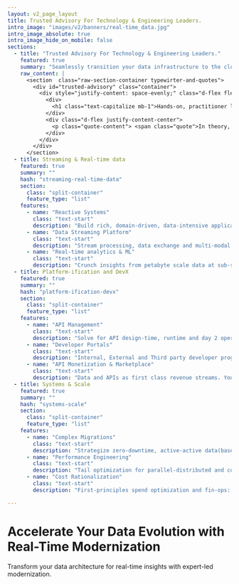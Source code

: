 ```yaml
---
layout: v2_page_layout
title: Trusted Advisory For Technology & Engineering Leaders.
intro_image: "images/v2/banners/real-time_data.jpg"
intro_image_absolute: true
intro_image_hide_on_mobile: false
sections:
  - title: "Trusted Advisory For Technology & Engineering Leaders."
    featured: true
    summary: "Seamlessly transition your data infrastructure to the cloud for enhanced scalability and agility."
    raw_content: |
      <section  class="raw-section-container typewirter-and-quotes">
        <div id="trusted-advisory" class="container">
          <div style="justify-content: space-evenly;" class="d-flex flex-column h-100 ">
            <div>
              <h1 class="text-capitalize mb-1">Hands-on, practitioner led consulting.</h1>
            </div>
            <div class="d-flex justify-content-center">
              <p class="quote-content"> <span class="quote">In theory, there is no difference between theory and practice. In practice, there is.</span>  – Yogi Berra</p>
            </div>
          </div>  
        </div>
      </section>
  - title: Streaming & Real-time data
    featured: true
    summary: ""
    hash: "streaming-real-time-data"
    section:
      class: "split-container"
      feature_type: "list"
    features:
      - name: "Reactive Systems"
        class: "text-start"
        description: "Build rich, domain-driven, data-intensive applications for scale and resilience."
      - name: "Data Streaming Platform"
        class: "text-start"
        description: "Stream processing, data exchange and multi-modal data products, with a central nervous system metaphor."
      - name: "Real-time analytics & ML"
        class: "text-start"
        description: "Crunch insights from petabyte scale data at sub-second latencies."
  - title: Platform-ification and DevX
    featured: true
    summary: ""
    hash: "platform-ification-devx"
    section:
      class: "split-container"
      feature_type: "list"
    features:
      - name: "API Management"
        class: "text-start"
        description: "Solve for API design-time, runtime and day 2 operations at enterprise scale."
      - name: "Developer Portals"
        class: "text-start"
        description: "Internal, External and Third party developer programs"
      - name: "API Monetization & Marketplace"
        class: "text-start"
        description: "Data and APIs as first class revenue streams. Your company as a service."
  - title: Systems & Scale
    featured: true
    summary: ""
    hash: "systems-scale"
    section:
      class: "split-container"
      feature_type: "list"
    features:
      - name: "Complex Migrations"
        class: "text-start"
        description: "Strategize zero-downtime, active-active data(base) and application migrations."
      - name: "Performance Engineering"
        class: "text-start"
        description: "Tail optimization for parallel-distributed and concurrent user facing systems"
      - name: "Cost Rationalization"
        class: "text-start"
        description: "First-principles spend optimization and fin-ops: For cloud, on-prem and PaaS."

---
```


# Accelerate Your Data Evolution with Real-Time Modernization

Transform your data architecture for real-time insights with expert-led modernization.